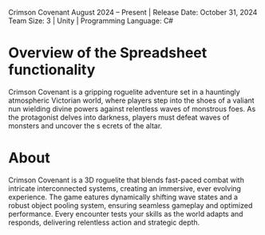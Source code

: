 Crimson Covenant
August 2024 – Present | Release Date: October 31, 2024
Team Size: 3 | Unity | Programming Language: C#

# Overview of the Spreadsheet functionality

Crimson Covenant is a gripping roguelite adventure set in a hauntingly atmospheric 
Victorian world, where players step into the shoes of a valiant nun wielding
divine powers against relentless waves of monstrous foes. As the protagonist 
delves into darkness, players must defeat waves of monsters and uncover the s
ecrets of the altar.

# About
Crimson Covenant is a 3D roguelite that blends fast-paced combat with intricate 
interconnected systems, creating an immersive, ever evolving experience. The game 
eatures dynamically shifting wave states and a robust object pooling system, ensuring 
seamless gameplay and optimized performance. Every encounter tests your skills as the 
world adapts and responds, delivering relentless action and strategic depth.
